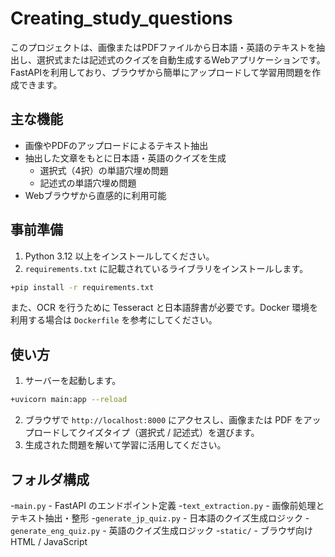 # Creating_study_questions

このプロジェクトは、画像またはPDFファイルから日本語・英語のテキストを抽出し、選択式または記述式のクイズを自動生成するWebアプリケーションです。FastAPIを利用しており、ブラウザから簡単にアップロードして学習用問題を作成できます。

## 主な機能

- 画像やPDFのアップロードによるテキスト抽出
- 抽出した文章をもとに日本語・英語のクイズを生成
  - 選択式（4択）の単語穴埋め問題
  - 記述式の単語穴埋め問題
- Webブラウザから直感的に利用可能

## 事前準備

1. Python 3.12 以上をインストールしてください。
2. `requirements.txt` に記載されているライブラリをインストールします。

```bash
+pip install -r requirements.txt
```

また、OCR を行うために Tesseract と日本語辞書が必要です。Docker 環境を利用する場合は `Dockerfile` を参考にしてください。

## 使い方

1. サーバーを起動します。

```bash
+uvicorn main:app --reload
```

2. ブラウザで `http://localhost:8000` にアクセスし、画像または PDF をアップロードしてクイズタイプ（選択式 / 記述式）を選びます。
3. 生成された問題を解いて学習に活用してください。

## フォルダ構成

-`main.py` - FastAPI のエンドポイント定義
-`text_extraction.py` - 画像前処理とテキスト抽出・整形
-`generate_jp_quiz.py` - 日本語のクイズ生成ロジック
-`generate_eng_quiz.py` - 英語のクイズ生成ロジック
-`static/` - ブラウザ向け HTML / JavaScript


